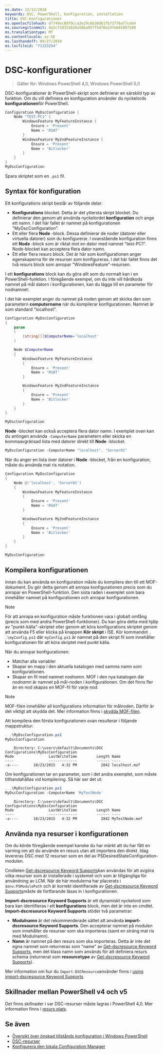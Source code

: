 ```yaml
---
ms.date: 12/12/2018
keywords: DSC, PowerShell, konfiguration, installation
title: DSC-konfigurationer
ms.openlocfilehash: d7749ec88f9cca3e29c6b38d61fb73776af7ceb4
ms.sourcegitcommit: 4a2cf30351620a58ba95ff5d76b247e601907589
ms.translationtype: MT
ms.contentlocale: sv-SE
ms.lasthandoff: 09/27/2019
ms.locfileid: "71323254"
---
```

# <a name="dsc-configurations"></a>DSC-konfigurationer

> Gäller för: Windows PowerShell 4,0, Windows PowerShell 5,0

DSC-konfigurationer är PowerShell-skript som definierar en särskild typ av funktion.
Om du vill definiera en konfiguration använder du nyckelords **konfigurationen**för PowerShell.

```powershell
Configuration MyDscConfiguration {
    Node "TEST-PC1" {
        WindowsFeature MyFeatureInstance {
            Ensure = 'Present'
            Name = 'RSAT'
        }
        WindowsFeature My2ndFeatureInstance {
            Ensure = 'Present'
            Name = 'Bitlocker'
        }
    }
}
MyDscConfiguration
```

Spara skriptet som en `.ps1` fil.

## <a name="configuration-syntax"></a>Syntax för konfiguration

Ett konfigurations skript består av följande delar:

- **Konfigurations** blocket. Detta är det yttersta skript blocket. Du definierar den genom att använda nyckelordet **konfiguration** och ange ett namn. I det här fallet är namnet på konfigurationen "MyDscConfiguration".
- Ett eller flera **Node** -block. Dessa definierar de noder (datorer eller virtuella datorer) som du konfigurerar. I ovanstående konfiguration finns ett **Node** -block som är riktat mot en dator med namnet "test-PC1". Node-blocket kan acceptera flera dator namn.
- Ett eller flera resurs block. Det är här som konfigurationen anger egenskaperna för de resurser som konfigureras. I det här fallet finns det två resurs block som anropar "WindowsFeature"-resursen.

I ett **konfigurations** block kan du göra allt som du normalt kan i en PowerShell-funktion. I föregående exempel, om du inte vill hårdkoda namnet på mål datorn i konfigurationen, kan du lägga till en parameter för nodnamnet:

I det här exemplet anger du namnet på noden genom att skicka den som parametern **computername** när du kompilerar konfigurationen. Namnet är som standard "localhost".

```powershell
Configuration MyDscConfiguration
{
    param
    (
        [string[]]$ComputerName='localhost'
    )

    Node $ComputerName
    {
        WindowsFeature MyFeatureInstance
        {
            Ensure = 'Present'
            Name = 'RSAT'
        }

        WindowsFeature My2ndFeatureInstance
        {
            Ensure = 'Present'
            Name = 'Bitlocker'
        }
    }
}

MyDscConfiguration
```

**Node** -blocket kan också acceptera flera dator namn. I exemplet ovan kan du antingen använda `-ComputerName` parametern eller skicka en kommaavgränsad lista med datorer direkt till **Node** -blocket.

```powershell
MyDscConfiguration -ComputerName "localhost", "Server01"
```

När du anger en lista över datorer i **Node** -blocket, från en konfiguration, måste du använda mat ris notation.

```powershell
Configuration MyDscConfiguration
{
    Node @('localhost', 'Server01')
    {
        WindowsFeature MyFeatureInstance
        {
            Ensure = 'Present'
            Name = 'RSAT'
        }

        WindowsFeature My2ndFeatureInstance
        {
            Ensure = 'Present'
            Name = 'Bitlocker'
        }
    }
}

MyDscConfiguration
```

## <a name="compiling-the-configuration"></a>Kompilera konfigurationen

Innan du kan använda en konfiguration måste du kompilera den till ett MOF-dokument.
Du gör detta genom att anropa konfigurationen precis som du anropar en PowerShell-funktion.
Den sista raden i exemplet som bara innehåller namnet på konfigurationen och anropar konfigurationen.

> [!NOTE]
> För att anropa en konfiguration måste funktionen vara i globalt omfång (precis som med andra PowerShell-funktioner).
> Du kan göra detta med hjälp av "punkt-källa"-skriptet eller genom att köra konfigurations skriptet genom att använda F5 eller klicka på knappen **Kör skript** i ISE.
> Kör kommandot `. .\myConfig.ps1` där `myConfig.ps1` är namnet på den skript fil som innehåller konfigurationen för att köra skriptet med punkt källa.

När du anropar konfigurationen:

- Matchar alla variabler
- Skapar en mapp i den aktuella katalogen med samma namn som konfigurationen.
- Skapar en fil med namnet _nodnamn_. MOF i den nya katalogen där _nodnamn_ är namnet på mål-noden i konfigurationen.
  Om det finns fler än en nod skapas en MOF-fil för varje nod.

> [!NOTE]
> MOF-filen innehåller all konfigurations information för målnoden. Därför är det viktigt att skydda det.
> Mer information finns i [skydda MOF-filen](../pull-server/secureMOF.md).

Att kompilera den första konfigurationen ovan resulterar i följande mappstruktur:

```powershell
. .\MyDscConfiguration.ps1
MyDscConfiguration
```

```
    Directory: C:\users\default\Documents\DSC Configurations\MyDscConfiguration
Mode                LastWriteTime         Length Name
----                -------------         ------ ----
-a----       10/23/2015   4:32 PM           2842 localhost.mof
```

Om konfigurationen tar en parameter, som i det andra exemplet, som måste tillhandahållas vid kompilering. Så här ser det ut:

```powershell
. .\MyDscConfiguration.ps1
MyDscConfiguration -ComputerName 'MyTestNode'
```

```
    Directory: C:\users\default\Documents\DSC Configurations\MyDscConfiguration
Mode                LastWriteTime         Length Name
----                -------------         ------ ----
-a----       10/23/2015   4:32 PM           2842 MyTestNode.mof
```

## <a name="using-new-resources-in-your-configuration"></a>Använda nya resurser i konfigurationen

Om du körde föregående exempel kanske du har märkt att du har fått en varning om att du använde en resurs utan att importera den direkt.
Idag levereras DSC med 12 resurser som en del av PSDesiredStateConfiguration-modulen.

Cmdleten [Get-dscresource Keyword Supports](/powershell/module/PSDesiredStateConfiguration/Get-DscResource)kan användas för att avgöra vilka resurser som är installerade i systemet och som är tillgängliga för användning av LCM.
När de här modulerna har placerats i `$env:PSModulePath` och är korrekt identifierade av [Get-dscresource Keyword Supports](/powershell/module/PSDesiredStateConfiguration/Get-DscResource)måste de fortfarande läsas in i konfigurationen.

**Import-dscresource Keyword Supports** är ett dynamiskt nyckelord som bara kan identifieras i ett **konfigurations** block, men det är inte en cmdlet.
**Import-dscresource Keyword Supports** stöder två parametrar:

- **Modulnamn** är det rekommenderade sättet att använda **import-dscresource Keyword Supports**. Den accepterar namnet på modulen som innehåller de resurser som ska importeras (samt en sträng mat ris med Modulnamn).
- **Namn** är namnet på den resurs som ska importeras. Detta är inte det egna namnet som returneras som "name" av [Get-dscresource Keyword Supports](/powershell/module/PSDesiredStateConfiguration/Get-DscResource), men det klass namn som används för att definiera resurs schema (returnerat som **resourcetype** av [Get-dscresource Keyword Supports](/powershell/module/PSDesiredStateConfiguration/Get-DscResource)).

Mer information om hur du `Import-DSCResource`använder finns i [using import-dscresource Keyword Supports](import-dscresource.md)

## <a name="powershell-v4-and-v5-differences"></a>Skillnader mellan PowerShell v4 och v5

Det finns skillnader i var DSC-resurser måste lagras i PowerShell 4,0. Mer information finns i [resurs plats](import-dscresource.md#resource-location).

## <a name="see-also"></a>Se även

- [Översikt över önskad tillstånds konfiguration i Windows PowerShell](../overview/overview.md)
- [DSC-resurser](../resources/resources.md)
- [Konfigurera den lokala Configuration Manager](../managing-nodes/metaConfig.md)
